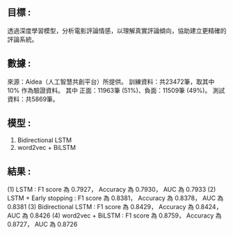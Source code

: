 ## 目標 : 
透過深度學習模型，分析電影評論情感，以理解真實評論傾向，協助建立更精確的評論系統。

## 數據 :
來源：Aidea（人工智慧共創平台）所提供。
訓練資料：共23472筆，取其中10% 作為驗證資料。
           其中 正面：11963筆 (51%)、負面：11509筆 (49%)。
測試資料：共5869筆。

## 模型 :
1. Bidirectional LSTM
2. word2vec + BiLSTM

## 結果 :
(1) LSTM	:                  F1 score 為 0.7927，	Accuracy 為 0.7930， AUC 為 0.7933
(2) LSTM + Early stopping :  F1 score 為 0.8381，	Accuracy 為 0.8378， AUC 為 0.8381
(3) Bidirectional  LSTM : 	 F1 score 為 0.8429，	Accuracy 為 0.8424， AUC 為 0.8426
(4) word2vec + BiLSTM	:      F1 score 為 0.8759，	Accuracy 為 0.8727， AUC 為 0.8726


